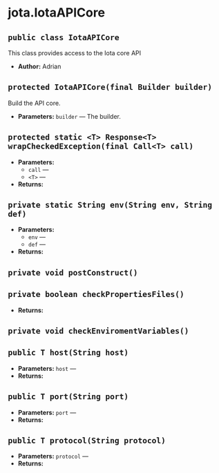 # jota.IotaAPICore

## `public class IotaAPICore`

This class provides access to the Iota core API

 * **Author:** Adrian

## `protected IotaAPICore(final Builder builder)`

Build the API core.

 * **Parameters:** `builder` — The builder.

## `protected static <T> Response<T> wrapCheckedException(final Call<T> call)`

 * **Parameters:**
   * `call` — 
   * `<T>` — 
 * **Returns:** 

## `private static String env(String env, String def)`

 * **Parameters:**
   * `env` — 
   * `def` — 
 * **Returns:** 

## `private void postConstruct()`

## `private boolean checkPropertiesFiles()`

 * **Returns:** 

## `private void checkEnviromentVariables()`

## `public T host(String host)`

 * **Parameters:** `host` — 
 * **Returns:** 

## `public T port(String port)`

 * **Parameters:** `port` — 
 * **Returns:** 

## `public T protocol(String protocol)`

 * **Parameters:** `protocol` — 
 * **Returns:** 
